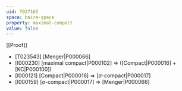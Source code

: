 ```yaml
---
uid: T027165
space: baire-space
property: maximal-compact
value: false
---
```

[[Proof]]

* [T023543] [Menger|P000066]
* [I000230] [maximal compact|P000102] => ([Compact|P000016] + [KC|P000100])
* [I000121] [Compact|P000016] => [$\sigma$-compact|P000017]
* [I000159] [$\sigma$-compact|P000017] => [Menger|P000066]

